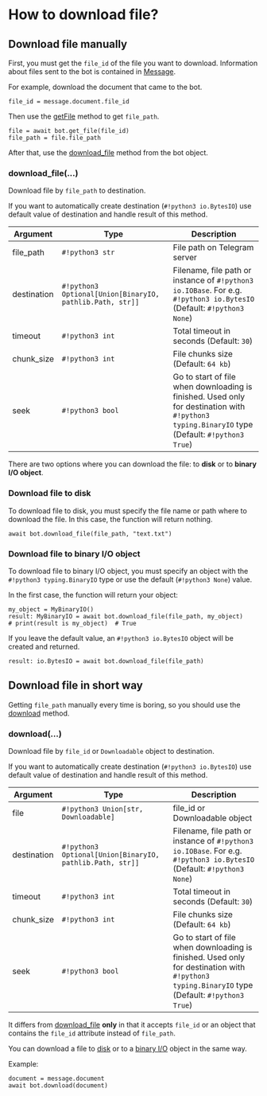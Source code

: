# How to download file?
## Download file manually
First, you must get the `file_id` of the file you want to download. Information about files sent to the bot is contained in [Message](./types/message.md).

For example, download the document that came to the bot.
```python3
file_id = message.document.file_id
```

Then use the [getFile](./methods/get_file.md) method to get `file_path`.
```python3
file = await bot.get_file(file_id)
file_path = file.file_path
```

After that, use the [download_file](#download_file) method from the bot object.

### download_file(...)

Download file by `file_path` to destination.

If you want to automatically create destination (`#!python3 io.BytesIO`) use default
value of destination and handle result of this method.

|Argument|Type|Description|
|---|---|---|
| file_path | `#!python3 str` | File path on Telegram server |
| destination | `#!python3 Optional[Union[BinaryIO, pathlib.Path, str]]` | Filename, file path or instance of `#!python3 io.IOBase`. For e.g. `#!python3 io.BytesIO` (Default: `#!python3 None`) |
| timeout | `#!python3 int` | Total timeout in seconds (Default: `30`) |
| chunk_size | `#!python3 int` | File chunks size (Default: `64 kb`) |
| seek | `#!python3 bool` | Go to start of file when downloading is finished. Used only for destination with `#!python3 typing.BinaryIO` type (Default: `#!python3 True`) |

There are two options where you can download the file: to **disk** or to **binary I/O object**.

### Download file to disk

To download file to disk, you must specify the file name or path where to download the file. In this case, the function will return nothing. 

```python3
await bot.download_file(file_path, "text.txt")
```

### Download file to binary I/O object

To download file to binary I/O object, you must specify an object with the `#!python3 typing.BinaryIO` type or use the default (`#!python3 None`) value.

In the first case, the function will return your object:
```python3
my_object = MyBinaryIO()
result: MyBinaryIO = await bot.download_file(file_path, my_object)
# print(result is my_object)  # True
```

If you leave the default value, an `#!python3 io.BytesIO` object will be created and returned.

```python3
result: io.BytesIO = await bot.download_file(file_path)
```

## Download file in short way

Getting `file_path` manually every time is boring, so you should use the [download](#download) method.

### download(...)

Download file by `file_id` or `Downloadable` object to destination.

If you want to automatically create destination (`#!python3 io.BytesIO`) use default
value of destination and handle result of this method.

|Argument|Type|Description|
|---|---|---|
| file | `#!python3 Union[str, Downloadable]` | file_id or Downloadable object |
| destination | `#!python3 Optional[Union[BinaryIO, pathlib.Path, str]]` | Filename, file path or instance of `#!python3 io.IOBase`. For e.g. `#!python3 io.BytesIO` (Default: `#!python3 None`) |
| timeout | `#!python3 int` | Total timeout in seconds (Default: `30`) |
| chunk_size | `#!python3 int` | File chunks size (Default: `64 kb`) |
| seek | `#!python3 bool` | Go to start of file when downloading is finished. Used only for destination with `#!python3 typing.BinaryIO` type (Default: `#!python3 True`) |

It differs from [download_file](#download_file) **only** in that it accepts `file_id` or an object that contains the `file_id` attribute instead of `file_path`.

You can download a file to [disk](#download-file-to-disk) or to a [binary I/O](#download-file-to-binary-io-object) object in the same way.

Example:

```python3
document = message.document
await bot.download(document)
```
